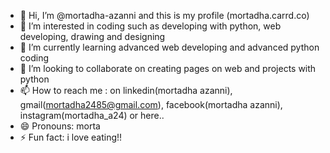 - 👋 Hi, I’m @mortadha-azanni and this is my profile (mortadha.carrd.co)
- 👀 I’m interested in coding such as developing with python, web developing, drawing and designing
- 🌱 I’m currently learning advanced web developing and advanced python coding
- 💞️ I’m looking to collaborate on creating pages on web and projects with python
- 📫 How to reach me : on linkedin(mortadha azanni), gmail(mortadha2485@gmail.com), facebook(mortadha azanni), instagram(mortadha_a24) or here..
- 😄 Pronouns: morta
- ⚡ Fun fact: i love eating!!

<!---
mortadha-azanni/mortadha-azanni is a ✨ special ✨ repository because its `README.md` (this file) appears on your GitHub profile.
You can click the Preview link to take a look at your changes.
--->
